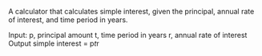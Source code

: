 A calculator that calculates simple interest, given the principal, annual rate of interest, and time period in years.

Input:
   p, principal amount
   t, time period in years
   r, annual rate of interest
Output
   simple interest = p*t*r
